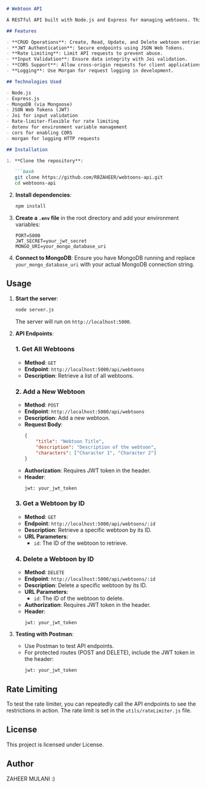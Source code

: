 ```markdown
# Webtoon API

A RESTful API built with Node.js and Express for managing webtoons. This API supports CRUD operations, JWT-based authentication, and rate limiting for enhanced security. Input validation is done using Joi to ensure data integrity.

## Features

- **CRUD Operations**: Create, Read, Update, and Delete webtoon entries.
- **JWT Authentication**: Secure endpoints using JSON Web Tokens.
- **Rate Limiting**: Limit API requests to prevent abuse.
- **Input Validation**: Ensure data integrity with Joi validation.
- **CORS Support**: Allow cross-origin requests for client applications.
- **Logging**: Use Morgan for request logging in development.

## Technologies Used

- Node.js
- Express.js
- MongoDB (via Mongoose)
- JSON Web Tokens (JWT)
- Joi for input validation
- Rate-limiter-flexible for rate limiting
- dotenv for environment variable management
- cors for enabling CORS
- morgan for logging HTTP requests

## Installation

1. **Clone the repository**:

   ```bash
   git clone https://github.com/RBZAHEER/webtoons-api.git
   cd webtoons-api
   ```

2. **Install dependencies**:

   ```bash
   npm install
   ```

3. **Create a `.env` file** in the root directory and add your environment variables:

   ```plaintext
   PORT=5000
   JWT_SECRET=your_jwt_secret
   MONGO_URI=your_mongo_database_uri
   ```

4. **Connect to MongoDB**: Ensure you have MongoDB running and replace `your_mongo_database_uri` with your actual MongoDB connection string.

## Usage

1. **Start the server**:

   ```bash
   node server.js
   ```

   The server will run on `http://localhost:5000`.

2. **API Endpoints**:

   ### 1. Get All Webtoons
   - **Method**: `GET`
   - **Endpoint**: `http://localhost:5000/api/webtoons`
   - **Description**: Retrieve a list of all webtoons.

   ### 2. Add a New Webtoon
   - **Method**: `POST`
   - **Endpoint**: `http://localhost:5000/api/webtoons`
   - **Description**: Add a new webtoon.
   - **Request Body**:
     ```json
     {
         "title": "Webtoon Title",
         "description": "Description of the webtoon",
         "characters": ["Character 1", "Character 2"]
     }
     ```
   - **Authorization**: Requires JWT token in the header.
   - **Header**: 
     ```
     jwt: your_jwt_token
     ```

   ### 3. Get a Webtoon by ID
   - **Method**: `GET`
   - **Endpoint**: `http://localhost:5000/api/webtoons/:id`
   - **Description**: Retrieve a specific webtoon by its ID.
   - **URL Parameters**:
     - `id`: The ID of the webtoon to retrieve.

   ### 4. Delete a Webtoon by ID
   - **Method**: `DELETE`
   - **Endpoint**: `http://localhost:5000/api/webtoons/:id`
   - **Description**: Delete a specific webtoon by its ID.
   - **URL Parameters**:
     - `id`: The ID of the webtoon to delete.
   - **Authorization**: Requires JWT token in the header.
   - **Header**:
     ```
     jwt: your_jwt_token
     ```

3. **Testing with Postman**:

   - Use Postman to test API endpoints.
   - For protected routes (POST and DELETE), include the JWT token in the header:
     ```
     jwt: your_jwt_token
     ```

## Rate Limiting

To test the rate limiter, you can repeatedly call the API endpoints to see the restrictions in action. The rate limit is set in the `utils/rateLimiter.js` file.

## License

This project is licensed under License.

## Author

ZAHEER MULANI :)
```
